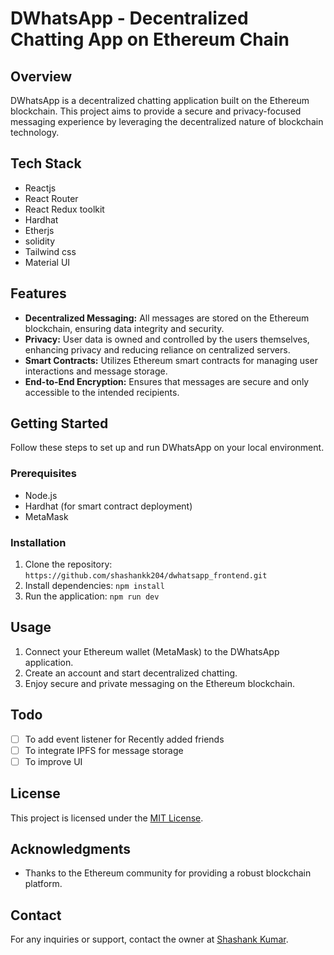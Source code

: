 
# DWhatsApp - Decentralized Chatting App on Ethereum Chain

## Overview
DWhatsApp is a decentralized chatting application built on the Ethereum blockchain. This project aims to provide a secure and privacy-focused messaging experience by leveraging the decentralized nature of blockchain technology.
## Tech Stack 
<ul>
  <li>Reactjs</li>
  <li>React Router</li>
  <li>React Redux toolkit</li>
  <li>Hardhat</li>
  <li>Etherjs</li>
  <li>solidity</li>
  <li>Tailwind css</li>
  <li>Material UI</li>
  

  
</ul>

## Features
- **Decentralized Messaging:** All messages are stored on the Ethereum blockchain, ensuring data integrity and security.
- **Privacy:** User data is owned and controlled by the users themselves, enhancing privacy and reducing reliance on centralized servers.
- **Smart Contracts:** Utilizes Ethereum smart contracts for managing user interactions and message storage.
- **End-to-End Encryption:** Ensures that messages are secure and only accessible to the intended recipients.

## Getting Started
Follow these steps to set up and run DWhatsApp on your local environment.

### Prerequisites
- Node.js
- Hardhat (for smart contract deployment)
- MetaMask

### Installation
1. Clone the repository: `https://github.com/shashankk204/dwhatsapp_frontend.git`
2. Install dependencies: `npm install`
3. Run the application: `npm run dev`

## Usage
1. Connect your Ethereum wallet (MetaMask) to the DWhatsApp application.
2. Create an account and start decentralized chatting.
3. Enjoy secure and private messaging on the Ethereum blockchain.

## Todo
- [ ] To add event listener for Recently added friends
- [ ] To  integrate IPFS for message storage
- [ ] To improve UI

## License
This project is licensed under the [MIT License](LICENSE).

## Acknowledgments
- Thanks to the Ethereum community for providing a robust blockchain platform.

## Contact
For any inquiries or support, contact the owner at [Shashank Kumar](mailto:fastandcurious56@gmail.com).

